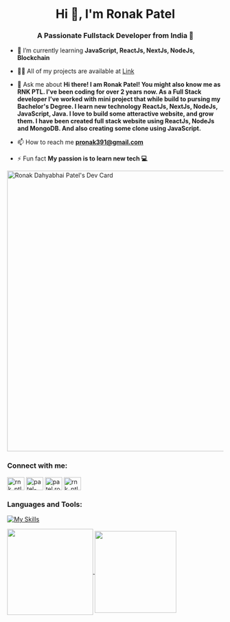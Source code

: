 <h1 align="center">Hi 👋, I'm Ronak Patel</h1>
<h3 align="center">A Passionate Fullstack Developer from India 🚀</h3>

- 🌱 I’m currently learning **JavaScript, ReactJs, NextJs, NodeJs, Blockchain**

- 👨‍💻 All of my projects are available at [Link](https://portfolio-github-io-gules.vercel.app/)

- 💬 Ask me about **Hi there! I am Ronak Patel! You might also know me as RNK PTL. I've been coding for over 2 years now. As a Full Stack developer I've worked with mini project that while build to pursing my Bachelor's Degree. I learn new technology ReactJs, NextJs, NodeJs, JavaScript, Java. I love to build some atteractive website, and grow them. I have been created full stack website using ReactJs, NodeJs and MongoDB. And also creating some clone using JavaScript.**

- 📫 How to reach me **pronak391@gmail.com**

- ⚡ Fun fact **My passion is to learn new tech 💻**
  
<a href="https://app.daily.dev/rnk_dev"><img src="https://api.daily.dev/devcards/v2/OI6ObE6N5gENLccBNgKCQ.png?type=wide&r=wlf" width="652" alt="Ronak Dahyabhai Patel's Dev Card"/></a>
<h3 align="left">Connect with me:</h3>
<p align="left">
<a href="https://twitter.com/rnk_ptl_" target="blank"><img align="center" src="https://raw.githubusercontent.com/rahuldkjain/github-profile-readme-generator/master/src/images/icons/Social/twitter.svg" alt="rnk_ptl_" height="30" width="40" /></a>
<a href="https://linkedin.com/in/patel-ronak-433029202" target="blank"><img align="center" src="https://raw.githubusercontent.com/rahuldkjain/github-profile-readme-generator/master/src/images/icons/Social/linked-in-alt.svg" alt="patel-ronak-433029202" height="30" width="40" /></a>
<a href="https://fb.com/patel.ronak.5011516" target="blank"><img align="center" src="https://raw.githubusercontent.com/rahuldkjain/github-profile-readme-generator/master/src/images/icons/Social/facebook.svg" alt="patel.ronak.5011516" height="30" width="40" /></a>
<a href="https://instagram.com/rnk_ptl_" target="blank"><img align="center" src="https://raw.githubusercontent.com/rahuldkjain/github-profile-readme-generator/master/src/images/icons/Social/instagram.svg" alt="rnk_ptl_" height="30" width="40" /></a>
</p>

<h3 align="left">Languages and Tools:</h3>

[![My Skills](https://skillicons.dev/icons?i=js,ts,nodejs,react,nextjs,vue,nuxtjs,express,mongodb,pug,html,css,redux,pinia,linux,redis,postman,git,github,firebase,babel,bootstrap,tailwind,vuetify&theme=light)](https://skillicons.dev)

<a href="https://github.com/ronakptl996/github-readme-stats">
  <img height=200 align="center" src="https://github-readme-stats.vercel.app/api?username=ronakptl996" />
</a>
<a href="https://github.com/ronakptl996/convoychat">
  <img height=190 align="center" src="https://github-readme-stats.vercel.app/api/top-langs?username=ronakptl996&layout=compact&langs_count=8&card_width=320" />
</a>
